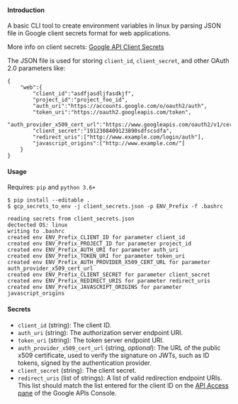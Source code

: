 #### Introduction

A basic CLI tool to create environment variables in linux by parsing JSON file in Google client secrets format for web applications.

More info on client secrets: [Google API Client Secrets](https://github.com/googleapis/google-api-python-client/blob/master/docs/client-secrets.md)

The JSON file is used for storing `client_id`, `client_secret`, and other OAuth 2.0 parameters like:
```
{
    "web":{
        "client_id":"asdfjasdljfasdkjf",
        "project_id":"project_foo_id",
        "auth_uri":"https://accounts.google.com/o/oauth2/auth",
        "token_uri":"https://oauth2.googleapis.com/token",
        "auth_provider_x509_cert_url":"https://www.googleapis.com/oauth2/v1/certs",
        "client_secret":"1912308409123890sdfscsdfa",
        "redirect_uris":["http://www.example.com/login/auth"],
        "javascript_origins":["http://www.example.com/"]
    }
}
```

#### Usage

Requires: `pip` and `python 3.6+`

```
$ pip install --editable .
$ gcp_secrets_to_env -j client_secrets.json -p ENV_Prefix -f .bashrc

reading secrets from client_secrets.json
dectected OS: linux
writing to .bashrc
created env ENV_Prefix_CLIENT_ID for parameter client_id
created env ENV_Prefix_PROJECT_ID for parameter project_id
created env ENV_Prefix_AUTH_URI for parameter auth_uri
created env ENV_Prefix_TOKEN_URI for parameter token_uri
created env ENV_Prefix_AUTH_PROVIDER_X509_CERT_URL for parameter auth_provider_x509_cert_url
created env ENV_Prefix_CLIENT_SECRET for parameter client_secret
created env ENV_Prefix_REDIRECT_URIS for parameter redirect_uris
created env ENV_Prefix_JAVASCRIPT_ORIGINS for parameter javascript_origins

```

#### Secrets

- `client_id` (string): The client ID.
- `auth_uri` (string): The authorization server endpoint URI.
- `token_uri` (string): The token server endpoint URI.
- `auth_provider_x509_cert_url` (string, _optional_): The URL of the public x509 certificate, used to verify the signature on JWTs, such as ID tokens, signed by the authentication provider.
- `client_secret` (string): The client secret.
- `redirect_uris` (list of strings): A list of valid redirection endpoint URIs. This list should match the list entered for the client ID on the [API Access pane](https://code.google.com/apis/console#:access) of the Google APIs Console.
